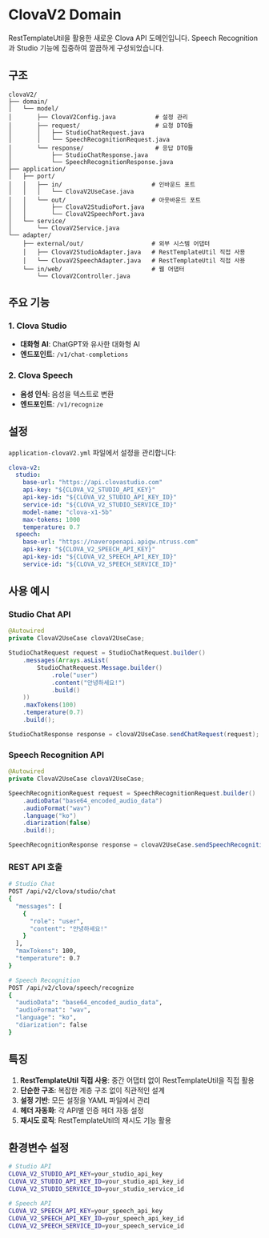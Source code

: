 # ClovaV2 Domain

RestTemplateUtil을 활용한 새로운 Clova API 도메인입니다. Speech Recognition과 Studio 기능에 집중하여 깔끔하게 구성되었습니다.

## 구조

```
clovaV2/
├── domain/
│   └── model/
│       ├── ClovaV2Config.java           # 설정 관리
│       ├── request/                     # 요청 DTO들
│       │   ├── StudioChatRequest.java
│       │   └── SpeechRecognitionRequest.java
│       └── response/                    # 응답 DTO들
│           ├── StudioChatResponse.java
│           └── SpeechRecognitionResponse.java
├── application/
│   ├── port/
│   │   ├── in/                         # 인바운드 포트
│   │   │   └── ClovaV2UseCase.java
│   │   └── out/                        # 아웃바운드 포트
│   │       ├── ClovaV2StudioPort.java
│   │       └── ClovaV2SpeechPort.java
│   └── service/
│       └── ClovaV2Service.java
└── adapter/
    ├── external/out/                   # 외부 시스템 어댑터
    │   ├── ClovaV2StudioAdapter.java   # RestTemplateUtil 직접 사용
    │   └── ClovaV2SpeechAdapter.java   # RestTemplateUtil 직접 사용
    └── in/web/                         # 웹 어댑터
        └── ClovaV2Controller.java
```

## 주요 기능

### 1. Clova Studio
- **대화형 AI**: ChatGPT와 유사한 대화형 AI
- **엔드포인트**: `/v1/chat-completions`

### 2. Clova Speech
- **음성 인식**: 음성을 텍스트로 변환
- **엔드포인트**: `/v1/recognize`

## 설정

`application-clovaV2.yml` 파일에서 설정을 관리합니다:

```yaml
clova-v2:
  studio:
    base-url: "https://api.clovastudio.com"
    api-key: "${CLOVA_V2_STUDIO_API_KEY}"
    api-key-id: "${CLOVA_V2_STUDIO_API_KEY_ID}"
    service-id: "${CLOVA_V2_STUDIO_SERVICE_ID}"
    model-name: "clova-x1-5b"
    max-tokens: 1000
    temperature: 0.7
  speech:
    base-url: "https://naveropenapi.apigw.ntruss.com"
    api-key: "${CLOVA_V2_SPEECH_API_KEY}"
    api-key-id: "${CLOVA_V2_SPEECH_API_KEY_ID}"
    service-id: "${CLOVA_V2_SPEECH_SERVICE_ID}"
```

## 사용 예시

### Studio Chat API
```java
@Autowired
private ClovaV2UseCase clovaV2UseCase;

StudioChatRequest request = StudioChatRequest.builder()
    .messages(Arrays.asList(
        StudioChatRequest.Message.builder()
            .role("user")
            .content("안녕하세요!")
            .build()
    ))
    .maxTokens(100)
    .temperature(0.7)
    .build();

StudioChatResponse response = clovaV2UseCase.sendChatRequest(request);
```

### Speech Recognition API
```java
@Autowired
private ClovaV2UseCase clovaV2UseCase;

SpeechRecognitionRequest request = SpeechRecognitionRequest.builder()
    .audioData("base64_encoded_audio_data")
    .audioFormat("wav")
    .language("ko")
    .diarization(false)
    .build();

SpeechRecognitionResponse response = clovaV2UseCase.sendSpeechRecognitionRequest(request);
```

### REST API 호출
```bash
# Studio Chat
POST /api/v2/clova/studio/chat
{
  "messages": [
    {
      "role": "user",
      "content": "안녕하세요!"
    }
  ],
  "maxTokens": 100,
  "temperature": 0.7
}

# Speech Recognition
POST /api/v2/clova/speech/recognize
{
  "audioData": "base64_encoded_audio_data",
  "audioFormat": "wav",
  "language": "ko",
  "diarization": false
}
```

## 특징

1. **RestTemplateUtil 직접 사용**: 중간 어댑터 없이 RestTemplateUtil을 직접 활용
2. **단순한 구조**: 복잡한 계층 구조 없이 직관적인 설계
3. **설정 기반**: 모든 설정을 YAML 파일에서 관리
4. **헤더 자동화**: 각 API별 인증 헤더 자동 설정
5. **재시도 로직**: RestTemplateUtil의 재시도 기능 활용

## 환경변수 설정

```bash
# Studio API
CLOVA_V2_STUDIO_API_KEY=your_studio_api_key
CLOVA_V2_STUDIO_API_KEY_ID=your_studio_api_key_id
CLOVA_V2_STUDIO_SERVICE_ID=your_studio_service_id

# Speech API
CLOVA_V2_SPEECH_API_KEY=your_speech_api_key
CLOVA_V2_SPEECH_API_KEY_ID=your_speech_api_key_id
CLOVA_V2_SPEECH_SERVICE_ID=your_speech_service_id
```

